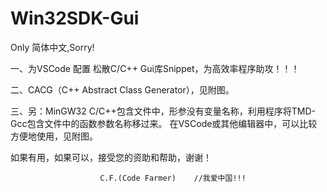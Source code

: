 # Win32SDK-Gui
Only 简体中文,Sorry!

一、为VSCode 配置 松散C/C++ Gui库Snippet，为高效率程序助攻！！！

二、CACG（C++ Abstract Class Generator），见附图。

三、另：MinGW32 C/C++包含文件中，形参没有变量名称，利用程序将TMD-Gcc包含文件中的函数参数名称移过来。
在VSCode或其他编辑器中，可以比较方便地使用，见附图。

如果有用，如果可以，接受您的资助和帮助，谢谢！

                        
                        C.F.(Code Farmer)    //我爱中国!!!  
